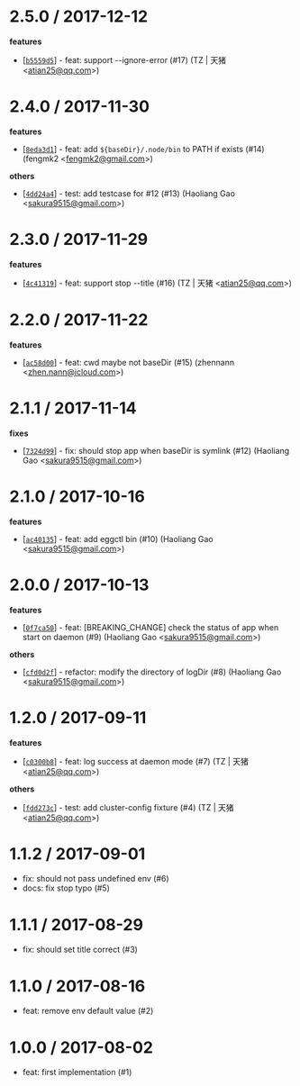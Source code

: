 
2.5.0 / 2017-12-12
==================

**features**
  * [[`b5559d5`](http://github.com/eggjs/egg-scripts/commit/b5559d54228543b5422047e6f056829df11f8c87)] - feat: support --ignore-error (#17) (TZ | 天猪 <<atian25@qq.com>>)

2.4.0 / 2017-11-30
==================

**features**
  * [[`8eda3d1`](https://github.com/eggjs/egg-scripts/commit/8eda3d10cfea5757f220fd82b562fd5fef433440)] - feat: add `${baseDir}/.node/bin` to PATH if exists (#14) (fengmk2 <<fengmk2@gmail.com>>)

**others**
  * [[`4dd24a4`](https://github.com/eggjs/egg-scripts/commit/4dd24a45d92b2c2a8e1e450e0f13ba4143550ca9)] - test: add testcase for #12 (#13) (Haoliang Gao <<sakura9515@gmail.com>>)

2.3.0 / 2017-11-29
==================

**features**
  * [[`4c41319`](http://github.com/eggjs/egg-scripts/commit/4c41319f9e309402b2ccb5c7afd5a6d3cda2453f)] - feat: support stop --title (#16) (TZ | 天猪 <<atian25@qq.com>>)

2.2.0 / 2017-11-22
==================

**features**
  * [[`ac58d00`](http://github.com/eggjs/egg-scripts/commit/ac58d00a974fdfff6b5c722743e4b32174963c52)] - feat: cwd maybe not baseDir (#15) (zhennann <<zhen.nann@icloud.com>>)

2.1.1 / 2017-11-14
==================

**fixes**
  * [[`7324d99`](http://github.com/eggjs/egg-scripts/commit/7324d99b504cac5fef7dbf280f7d9e6243c16bb7)] - fix: should stop app when baseDir is symlink (#12) (Haoliang Gao <<sakura9515@gmail.com>>)

2.1.0 / 2017-10-16
==================

**features**
  * [[`ac40135`](http://github.com/eggjs/egg-scripts/commit/ac40135d5b9a3200ea1bdfdb19d0f7e12d0c511a)] - feat: add eggctl bin (#10) (Haoliang Gao <<sakura9515@gmail.com>>)

2.0.0 / 2017-10-13
==================

**features**
  * [[`0f7ca50`](http://github.com/eggjs/egg-scripts/commit/0f7ca502999c06a9cb05d8e5617f6045704511df)] - feat: [BREAKING_CHANGE] check the status of app when start on daemon (#9) (Haoliang Gao <<sakura9515@gmail.com>>)

**others**
  * [[`cfd0d2f`](http://github.com/eggjs/egg-scripts/commit/cfd0d2f67845fffb9d5974514b65e43b22ed8040)] - refactor: modify the directory of logDir (#8) (Haoliang Gao <<sakura9515@gmail.com>>)

1.2.0 / 2017-09-11
==================

**features**
  * [[`c0300b8`](http://github.com/eggjs/egg-scripts/commit/c0300b8c657fe4f75ca388061f6cb3de9864a743)] - feat: log success at daemon mode (#7) (TZ | 天猪 <<atian25@qq.com>>)

**others**
  * [[`fdd273c`](http://github.com/eggjs/egg-scripts/commit/fdd273c2d6f15d104288fef4d699627a7cf701d9)] - test: add cluster-config fixture (#4) (TZ | 天猪 <<atian25@qq.com>>)

1.1.2 / 2017-09-01
==================

  * fix: should not pass undefined env (#6)
  * docs: fix stop typo (#5)

1.1.1 / 2017-08-29
==================

  * fix: should set title correct (#3)

1.1.0 / 2017-08-16
==================

  * feat: remove env default value (#2)

1.0.0 / 2017-08-02
==================

  * feat: first implementation (#1)
